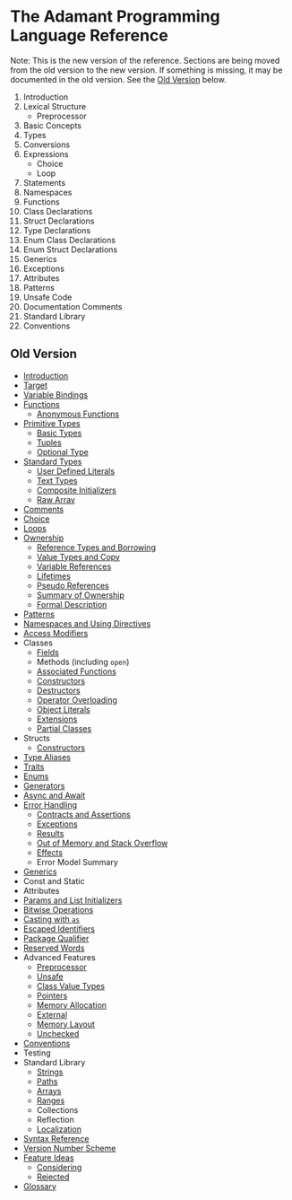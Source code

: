 # The Adamant Programming Language Reference

Note: This is the new version of the reference. Sections are being moved from the old version to the new version. If something is missing, it may be documented in the old version. See the [Old Version](#old-version) below.

1. Introduction
1. Lexical Structure
   * Preprocessor
1. Basic Concepts
1. Types
1. Conversions
1. Expressions
   * Choice
   * Loop
1. Statements
1. Namespaces
1. Functions
1. Class Declarations
1. Struct Declarations
1. Type Declarations
1. Enum Class Declarations
1. Enum Struct Declarations
1. Generics
1. Exceptions
1. Attributes
1. Patterns
1. Unsafe Code
1. Documentation Comments
1. Standard Library
1. Conventions

## Old Version

* [Introduction](old/introduction.md)
* [Target](old/target.md)
* [Variable Bindings](old/variable-bindings.md)
* [Functions](old/functions.md)
  * [Anonymous Functions](old/anonymous-functions.md)
* [Primitive Types](old/primitive-types.md)
  * [Basic Types](old/basic-types.md)
  * [Tuples](old/tuples.md)
  * [Optional Type](old/optional-type.md)
* [Standard Types](old/standard-types.md)
  * [User Defined Literals](old/user-defined-literals.md)
  * [Text Types](old/text-types.md)
  * [Composite Initializers](old/composite-initializers.md)
  * [Raw Array](old/raw-array.md)
* [Comments](old/comments.md)
* [Choice](old/choice.md)
* [Loops](old/loops.md)
* [Ownership](old/ownership.md)
  * [Reference Types and Borrowing](old/reference-types.md)
  * [Value Types and Copy](old/value-types.md)
  * [Variable References](old/variable-references.md)
  * [Lifetimes](old/lifetimes.md)
  * [Pseudo References](old/pseudo-references.md)
  * [Summary of Ownership](old/ownership-summary.md)
  * [Formal Description](old/borrow-checker.md)
* [Patterns](old/patterns.md)
* [Namespaces and Using Directives](old/namespaces-and-usings.md)
* [Access Modifiers](old/access-modifiers.md)
* Classes
  * [Fields](old/fields.md)
  * Methods (including `open`)
  * [Associated Functions](old/associated-functions.md)
  * [Constructors](old/constructors.md)
  * [Destructors](old/destructors.md)
  * [Operator Overloading](old/operator-overloading.md)
  * [Object Literals](old/object-literals.md)
  * [Extensions](old/extensions.md)
  * [Partial Classes](old/partial-classes.md)
* Structs
  * [Constructors](old/struct-constructors.md)
* [Type Aliases](old/alias.md)
* [Traits](old/traits.md)
* [Enums](old/enums.md)
* [Generators](old/generators.md)
* [Async and Await](old/async.md)
* [Error Handling](old/error-handling.md)
  * [Contracts and Assertions](old/contracts-assertions.md)
  * [Exceptions](old/exceptions.md)
  * [Results](old/result.md)
  * [Out of Memory and Stack Overflow](old/out-of-memory.md)
  * [Effects](old/effects.md)
  * Error Model Summary
* [Generics](old/generics.md)
* Const and Static
* Attributes
* [Params and List Initializers](old/params-and-list-initializers.md)
* [Bitwise Operations](old/bitwise-operations.md)
* [Casting with `as`](old/casting.md)
* [Escaped Identifiers](old/escaped-identifiers.md)
* [Package Qualifier](old/package-qualifier.md)
* [Reserved Words](old/reserved-words.md)
* Advanced Features
  * [Preprocessor](old/preprocessor.md)
  * [Unsafe](old/unsafe.md)
  * [Class Value Types](old/class-value-types.md)
  * [Pointers](old/pointers.md)
  * [Memory Allocation](old/memory-allocation.md)
  * [External](old/external.md)
  * [Memory Layout](old/memory-layout.md)
  * [Unchecked](old/unchecked.md)
* [Conventions](old/conventions.md)
* Testing
* Standard Library
  * [Strings](old/strings.md)
  * [Paths](old/paths.md)
  * [Arrays](old/arrays.md)
  * [Ranges](old/ranges.md)
  * Collections
  * Reflection
  * [Localization](old/localization.md)
* [Syntax Reference](old/syntax.md)
* [Version Number Scheme](old/version-numbers.md)
* [Feature Ideas](old/ideas.md)
  * [Considering](old/ideas-considering.md)
  * [Rejected](old/ideas-rejected.md)
* [Glossary](old/glossary.md)
